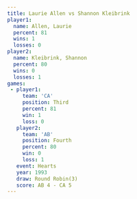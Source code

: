 ```yaml
---
title: Laurie Allen vs Shannon Kleibrink
player1:                  
  name: Allen, Laurie     
  percent: 81             
  wins: 1                 
  losses: 0               
player2:                  
  name: Kleibrink, Shannon
  percent: 80             
  wins: 0                 
  losses: 1               
games:
 - player1:         
     team: 'CA'     
     position: Third
     percent: 81    
     win: 1         
     loss: 0        
   player2:          
     team: 'AB'      
     position: Fourth
     percent: 80     
     win: 0          
     loss: 1         
   event: Hearts       
   year: 1993          
   draw: Round Robin(3)
   score: AB 4 - CA 5  
---
```

